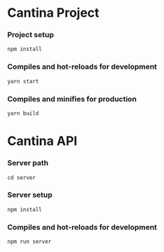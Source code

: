 # Cantina Project

### Project setup
```
npm install
```

### Compiles and hot-reloads for development
```
yarn start
```

### Compiles and minifies for production
```
yarn build
```

# Cantina API

### Server path
```
cd server
```

### Server setup
```
npm install
```

### Compiles and hot-reloads for development
```
npm run server
```
